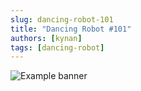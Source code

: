```yaml
---
slug: dancing-robot-101
title: "Dancing Robot #101"
authors: [kynan]
tags: [dancing-robot]
---
```


![Example banner](/img/stories/dancing-robot/101.PNG)
